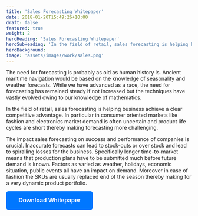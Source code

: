 ```yaml
---
title: 'Sales Forecasting Whitepaper'
date: 2018-01-20T15:49:26+10:00
draft: false
featured: true
weight: 2
heroHeading: 'Sales Forecasting Whitepaper'
heroSubHeading: 'In the field of retail, sales forecasting is helping business achieve a clear competitive advantage.'
heroBackground: 
image: 'assets/images/work/sales.png'
---
```


The need for forecasting is probably as old as human history is. Ancient maritime navigation would be based on the knowledge of seasonality and weather forecasts. While we have advanced as a race, the need for forecasting has remained steady if not increased but the techniques have vastly evolved owing to our knowledge of mathematics.

In the field of retail, sales forecasting is helping business achieve a clear competitive advantage. In particular in consumer oriented markets like fashion and electronics market demand is often uncertain and product life cycles are short thereby making forecasting more challenging.

The impact sales forecasting on success and performance of companies is crucial. Inaccurate forecasts can lead to stock-outs or over stock and lead to spiralling losses for the business. Specifically longer time-to-market means that production plans have to be submitted much before future demand is known. Factors as varied as weather, holidays, economic situation, public events all have an impact on demand. Moreover in case of fashion the SKUs are usually replaced end of the season thereby making for a very dynamic product portfolio.
<br>
<div class="col-lg-3">
                    <script src="//static.leadpages.net/leadboxes/current/embed.js" async defer></script> <button
                        data-leadbox-popup="kT3LLbJfPtdjXNpKKXiBKJ" data-leadbox-domain="bluepiconsulting.lpages.co"
                        style="background: rgb(0, 119, 255);border-color: rgb(0, 119, 255);border-radius: 6px;color: #FFFFFF;display: inline-block;vertical-align: middle;padding: 16px 32px;min-width: 235px;border: 1px solid rgb(0, 119, 255);font-size: 1rem;font-family: Helvetica, Arial, sans-serif;font-weight: bold; text-align: center;outline: 0;line-height: 1;cursor: pointer;-webkit-transition: background 0.3s, color 0.3s, border 0.3s;transition: background 0.3s, color 0.3s, border 0.3s;">Download
                        Whitepaper</button>
                </div>